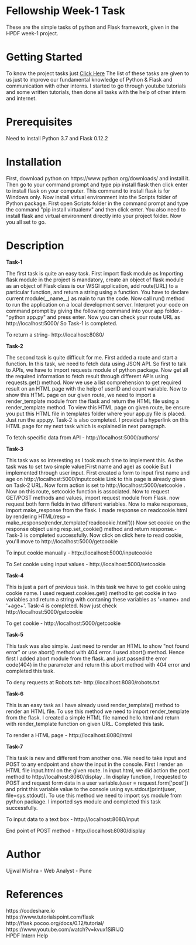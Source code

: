 <h1>Fellowship Week-1 Task</h1>

<p>These are the simple tasks of python and Flask framework, given in the HPDF week-1 project.</p>

<h1>Getting Started</h1>

<p>To know the project tasks just <a href="https://docs.google.com/document/d/1cnCbFkgn-A7pSONDTX9AlIzaqyWlZFZAT4xncfAYXcc/edit?ts=5a1e8781#">Click Here</a> The list of these tasks are given to us just to improve our fundamental knowledge of Python & Flask and communication with other interns. I started to go through youtube tutorials and some written tutorials, then done all tasks with the help of other intern and internet.</p>

<h1>Prerequisites</h1>

<p>Need to install Python 3.7 and Flask 0.12.2</p>

<h1>Installation</h1> 

<p>First, download python on https://www.python.org/downloads/ and install it. Then go to your command prompt and type pip install flask then click enter to install flask on your computer. This command to install flask is for Windows only. Now install virtual environment into the Scripts folder of Python package. First open Scripts folder in the command prompt and type the command "pip install virtualenv" and then click enter. You also need to install flask and virtual environment directly into your project folder. Now you all set to go.</p>

<h1>Description</h2>

<p><strong>Task-1</strong></p>

<p>The first task is quite an easy task. First import flask module as Importing flask module in the project is mandatory, create an object of flask module as an object of Flask class is our WSGI application, add route(URL) to a particular function, and return a string using a function. You have to declare current module(__name__) as main to run the code. Now call run() method to run the application on a local development server. Interpret your code on command prompt by giving the following command into your app folder.- "python app.py" and press enter. Now you can check your route URL as http://localhost:5000/ So Task-1 is completed.</p>
<p>To return a string- http://localhost:8080/</p> 

<p><strong>Task-2</strong></p>

<p>The second task is quite difficult for me. First added a route and start a function. In this task, we need to fetch data using JSON API. So first to talk to APIs, we have to import requests module of python package. Now get all the required information to fetch result through different APIs using requests.get() method. Now we use a list comprehension to get required result on an HTML page with the help of userID and count variable. Now to show this HTML page on our given route, we need to import a render_template module from the flask and return the HTML file using a render_template method. To view this HTML page on given route, be ensure you put this HTML file in templates folder where your app.py file is placed. Just run the app.py. Task-2 is also completed. I provided a hyperlink on this HTML page for my next task which is explained in next paragraph. </p>
<p>To fetch specific data from API - http://localhost:5000/authors/ </p>

<p><strong>Task-3</strong></p>

<p>This task was so interesting as I took much time to implement this. As the task was to set two simple value(First name and age) as cookie But I implemented through user input. First created a form to input first name and age on http://localhost:5000/inputcookie Link to this page is already given on Task-2 URL. Now form action is set to http://localhost:5000/setcookie . Now on this route, setcookie function is associated. Now to request GET/POST methods and values, import request module from Flask. now request both form fields in two different variables. Now to make responses, import make_response from the flask. I made response on readcookie.html by rendering HTML(resp = make_response(render_template('readcookie.html'))) Now set cookie on the response object using resp.set_cookie() method and return response.- Task-3 is completed successfully. Now click on click here to read cookie, you'll move to http://localhost:5000/getcookie  </p>
<p>To input cookie manually - http://localhost:5000/inputcookie </p>
<p>To Set cookie using input values - http://localhost:5000/setcookie </p>

<p><strong>Task-4</strong></p>

<p>This is just a part of previous task. In this task we have to get cookie using cookie name. I used request.cookies.get() method to get cookie in two variables and return a string with contaning these variables as '+name+ and '+age+'. Task-4 is completed. Now just check http://localhost:5000/getcookie </p>
<p>To get cookie - http://localhost:5000/getcookie </p>

<p><strong>Task-5</strong></p>

<p>This task was also simple. Just need to render an HTML to show "not found error" or use abort() method with 404 error. I used abort() method. Hence first I added abort module from the flask. and just passed the error code(404) in the parameter and return this abort method with 404 error and completed this task. </p>
<p>To deny requests at Robots.txt- http://localhost:8080/robots.txt </p>

<p><strong>Task-6</strong></p>

<p>This is an easy task as I have already used render_template() method to render an HTML file. To use this method we need to import render_template from the flask. I created a simple HTML file named hello.html and return with render_template function on given URL. Completed this task.</p>
<p>To render a HTML page - http://localhost:8080/html </p>

<p><strong>Task-7</strong></p>

<p>This task is new and different from another one. We need to take input and POST to any endpoint and show the input in the console. First I render an HTML file input.html on the given route. In input.html, we did action the post method to http://localhost:8080/display . In display function, I requested to POST and request form data in a user variable.(user = request.form['post']) and print this variable value to the console using sys.stdout(print(user, file=sys.stdout)). To use this method we need to import sys module from python package. I imported sys module and completed this task successfully.</p>
<p>To input data to a text box - http://localhost:8080/input </p>
<p>End point of POST method - http://localhost:8080/display </p>

<h1>Author</h1>

<p>Ujjwal Mishra - Web Analyst - Pune</p>

<h1>References</h1>

<p>https://codeshare.io <br> https://www.tutorialspoint.com/flask <br> http://flask.pocoo.org/docs/0.12/tutorial/ <br> https://www.youtube.com/watch?v=kvux1SiRIJQ <br> HPDF Intern Help</p>
